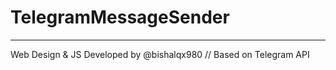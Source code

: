 # TelegramMessageSender
------------------------
Web Design & JS Developed by @bishalqx980 // Based on Telegram API
